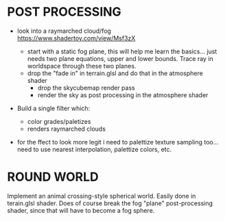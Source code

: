 # POST PROCESSING
- look into a raymarched cloud/fog https://www.shadertoy.com/view/Msf3zX
    - start with a static fog plane, this will help me learn the basics... just needs two plane equations, upper and lower bounds. Trace ray in worldspace through these two planes.
    - drop the "fade in" in terrain.glsl and do that in the atmosphere shader
        - drop the skycubemap render pass
        - render the sky as post processing in the atmosphere shader

- Build a single filter which:
    - color grades/paletizes
    - renders raymarched clouds

- for the ffect to look more legit i need to palettize texture sampling too... need to use nearest interpolation, palettize colors, etc.

# ROUND WORLD
Implement an animal crossing-style spherical world. Easily done in terain.glsl shader. Does of course break the fog "plane" post-processing shader, since that will have to become a fog sphere.